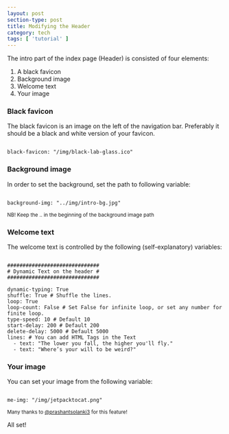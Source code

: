 ```yaml
---
layout: post
section-type: post
title: Modifying the Header
category: tech
tags: [ 'tutorial' ]
---
```


The intro part of the index page (Header) is consisted of four elements:

<ol>
  <li>A black favicon</li>
  <li>Background image</li>
  <li>Welcome text</li>
  <li>Your image</li>
</ol>

### Black favicon

The black favicon is an image on the left of the navigation bar.
Preferably it should be a black and white version of your favicon.

<pre><code data-trim class="yaml">
black-favicon: "/img/black-lab-glass.ico"
</code></pre>

### Background image

In order to set the background, set the path to following variable:

<pre><code data-trim class="yaml">
background-img: "../img/intro-bg.jpg"
</code></pre>

<small>NB! Keep the .. in the beginning of the background image path</small>

### Welcome text

The welcome text is controlled by the following (self-explanatory) variables:

<pre><code data-trim class="yaml">
##############################
# Dynamic Text on the header #
##############################

dynamic-typing: True
shuffle: True # Shuffle the lines.
loop: True
loop-count: False # Set False for infinite loop, or set any number for finite loop.
type-speed: 10 # Default 10
start-delay: 200 # Default 200
delete-delay: 5000 # Default 5000
lines: # You can add HTML Tags in the Text
  - text: "The lower you fall, the higher you'll fly."
  - text: "Where’s your will to be weird?"
</code></pre>

### Your image

You can set your image from the following variable:

<pre><code data-trim class="yaml">
me-img: "/img/jetpacktocat.png"
</code></pre>

<small>Many thanks to <a href="https://github.com/prashantsolanki3" target="blank">@prashantsolanki3</a> for this feature!</small>

All set!
